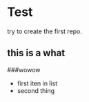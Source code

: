 # Test
try to create the first repo.
## this is a what
###wowow
* first iten in list
* second thing
